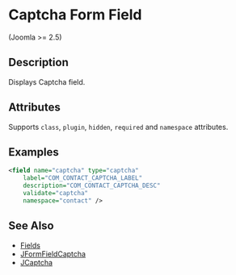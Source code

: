 # Captcha Form Field

<versionInfo>(Joomla &gt;= 2.5)</versionInfo>

## Description

Displays Captcha field.

## Attributes

Supports `class`, `plugin`, `hidden`, `required` and `namespace` attributes.

## Examples

```xml
<field name="captcha" type="captcha"
    label="COM_CONTACT_CAPTCHA_LABEL"
    description="COM_CONTACT_CAPTCHA_DESC"
    validate="captcha"
    namespace="contact" />
```

## See Also

* [Fields](#/en/cms/platform/form/fields.md)
* [JFormFieldCaptcha](http://api.joomla.org/cms-3/classes/JFormFieldCaptcha.html)
* [JCaptcha](http://api.joomla.org/cms-3/classes/JCaptcha.html)

